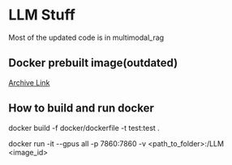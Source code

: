 # LLM Stuff

Most of the updated code is in multimodal_rag

## Docker prebuilt image(outdated)

[Archive Link](https://mega.nz/file/R8Z1VaaB#j7VOCkEK-0cXwpsDkMIkNlK_rMMdFEnbZxGECJoGOBc)

## How to build and run docker
docker build -f docker/dockerfile -t test:test .

docker run -it --gpus all -p 7860:7860 -v <path_to_folder>:/LLM <image_id>